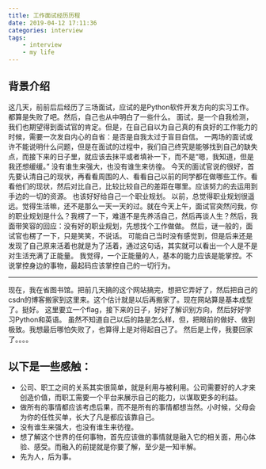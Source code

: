 ```yaml
---
title: 工作面试经历历程
date: 2019-04-12 17:11:36
categories: interview
tags:
    - interview
    - my life
---
```

## 背景介绍
这几天，前前后后经历了三场面试，应试的是Python软件开发方向的实习工作。都算是失败了吧。然后，自己也从中明白了一些什么。
面试，是一个自我检测，我们也期望得到面试官的肯定。但是，在自己自以为自己真的有良好的工作能力的时候，需要一次发自内心的自省：是否是自我太过于盲目自信。
一两场的面试或许不能说明什么问题，但是在面试的过程中，我们自己终究是能够找到自己的缺失点，而接下来的日子里，就应该去抹平或者填补一下，而不是“嗯，我知道，但是我还想缓缓。”
没有谁生来强大，也没有谁生来彷徨。
今天的面试官说的很好，首先要认清自己的现状，再看看周围的人、看看自己以前的同学都在做哪些工作。看看他们的现状，然后对比自己，比较比较自己的差距在哪里。应该努力的去运用到手边的一切的资源。
也该好好给自己一个职业规划。
以前，总觉得职业规划很遥远。觉得生活嘛，还不是那么一天一天的过。就在今天上午，面试官突然问我，你的职业规划是什么？我楞了一下，难道不是先养活自己，然后再谈人生？然后，我面带笑容的回应：没有好的职业规划，先想找个工作做做。
然后，谜一般的，面试官也楞了一下，只是笑笑，不说话。
可能自己当时没有感觉到，但是后来还是发现了自己原来活着也就是为了活着，通过这句话，其实就可以看出一个人是不是对生活充满了正能量。
我觉得，一个正能量的人，基本的能力应该是能掌控。不说掌控身边的事物，最起码应该掌控自己的一切行为。

---
现在，我在省图书馆。把前几天搞的这个网站搞完，想把它弄好了，然后把自己的csdn的博客搬家到这里来。这个估计就是以后再搬家了。现在网站算是基本成型了。挺好。
这里要立一个flag，接下来的日子，好好了解识别方向，然后好好学习Python和英语。
虽然不知道自己以后的路是怎么样，但，把眼前的做好、做到极致。我想最后哪怕失败了，也算得上是对得起自己了。
然后是上传，我要回家了。。。。

## 以下是一些感触：
* 公司、职工之间的关系其实很简单，就是利用与被利用。公司需要好的人才来创造价值，而职工需要一个平台来展示自己的能力，以谋取更多的利益。
* 做所有的事情都应该考虑后果，而不是所有的事情都想当然。小时候，父母会为你的任性买单，长大了凡是都应该靠自己。
* 没有谁生来强大，也没有谁生来彷徨。
* 想了解这个世界的任何事物，首先应该做的事情就是融入它的相关面，用心体验、感受。而融入的前提就是你要了解，至少是一知半解。
* 先为人，后为事。


